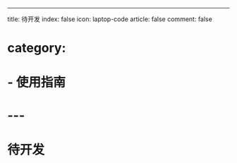 ---
title: 待开发
index: false
icon: laptop-code
article: false
comment: false
# category:
#   - 使用指南
# ---

# 待开发